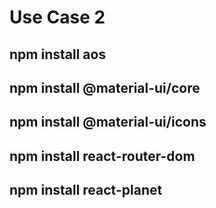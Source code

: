 # Use Case 2
## npm install aos
## npm install @material-ui/core
## npm install @material-ui/icons
## npm install react-router-dom
## npm install react-planet



